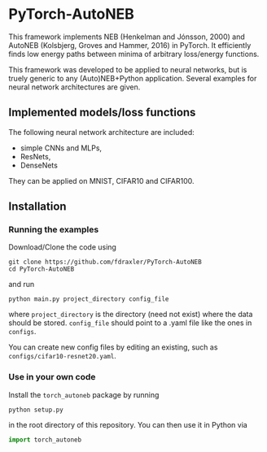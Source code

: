 # PyTorch-AutoNEB

This framework implements NEB (Henkelman and Jónsson, 2000)
and AutoNEB (Kolsbjerg, Groves and Hammer, 2016) in PyTorch.
It efficiently finds low energy paths between minima of
arbitrary loss/energy functions.

This framework was developed to be applied to neural networks,
but is truely generic to any (Auto)NEB+Python application.
Several examples for neural network architectures are given.


## Implemented models/loss functions

The following neural network architecture are included:

- simple CNNs and MLPs,
- ResNets,
- DenseNets

They can be applied on MNIST, CIFAR10 and CIFAR100.


## Installation

### Running the examples

Download/Clone the code using

```
git clone https://github.com/fdraxler/PyTorch-AutoNEB
cd PyTorch-AutoNEB
```

and run

```
python main.py project_directory config_file
```

where `project_directory` is the directory (need not exist) where the data should be stored.
`config_file` should point to a .yaml file like the ones in `configs`.

You can create new config files by editing an existing, such as `configs/cifar10-resnet20.yaml`.


### Use in your own code

Install the `torch_autoneb` package by running

```
python setup.py
```

in the root directory of this repository. You can then use it in Python via

```python
import torch_autoneb
```
